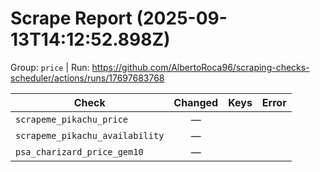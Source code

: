 # Scrape Report (2025-09-13T14:12:52.898Z)

Group: `price`  |  Run: https://github.com/AlbertoRoca96/scraping-checks-scheduler/actions/runs/17697683768

| Check | Changed | Keys | Error |
|---|:---:|:--|:--|
| `scrapeme_pikachu_price` | — |  |  |
| `scrapeme_pikachu_availability` | — |  |  |
| `psa_charizard_price_gem10` | — |  |  |
